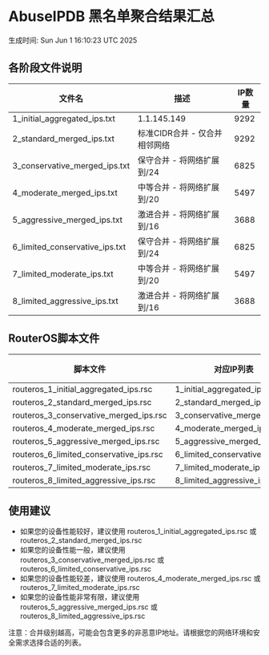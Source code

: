 # AbuseIPDB 黑名单聚合结果汇总
生成时间: Sun Jun  1 16:10:23 UTC 2025

## 各阶段文件说明

| 文件名 | 描述 | IP数量 |
|--------|------|--------|
| 1_initial_aggregated_ips.txt | 1.1.145.149 | 9292 |
| 2_standard_merged_ips.txt | 标准CIDR合并 - 仅合并相邻网络 | 9292 |
| 3_conservative_merged_ips.txt | 保守合并 - 将网络扩展到/24 | 6825 |
| 4_moderate_merged_ips.txt | 中等合并 - 将网络扩展到/20 | 5497 |
| 5_aggressive_merged_ips.txt | 激进合并 - 将网络扩展到/16 | 3688 |
| 6_limited_conservative_ips.txt | 保守合并 - 将网络扩展到/24 | 6825 |
| 7_limited_moderate_ips.txt | 中等合并 - 将网络扩展到/20 | 5497 |
| 8_limited_aggressive_ips.txt | 激进合并 - 将网络扩展到/16 | 3688 |

## RouterOS脚本文件

| 脚本文件 | 对应IP列表 | IP数量 |
|----------|------------|--------|
| routeros_1_initial_aggregated_ips.rsc | 1_initial_aggregated_ips.txt | 9292 |
| routeros_2_standard_merged_ips.rsc | 2_standard_merged_ips.txt | 9292 |
| routeros_3_conservative_merged_ips.rsc | 3_conservative_merged_ips.txt | 6825 |
| routeros_4_moderate_merged_ips.rsc | 4_moderate_merged_ips.txt | 5497 |
| routeros_5_aggressive_merged_ips.rsc | 5_aggressive_merged_ips.txt | 3688 |
| routeros_6_limited_conservative_ips.rsc | 6_limited_conservative_ips.txt | 6825 |
| routeros_7_limited_moderate_ips.rsc | 7_limited_moderate_ips.txt | 5497 |
| routeros_8_limited_aggressive_ips.rsc | 8_limited_aggressive_ips.txt | 3688 |

## 使用建议

- 如果您的设备性能较好，建议使用 routeros_1_initial_aggregated_ips.rsc 或 routeros_2_standard_merged_ips.rsc
- 如果您的设备性能一般，建议使用 routeros_3_conservative_merged_ips.rsc 或 routeros_6_limited_conservative_ips.rsc
- 如果您的设备性能较差，建议使用 routeros_4_moderate_merged_ips.rsc 或 routeros_7_limited_moderate_ips.rsc
- 如果您的设备性能非常有限，建议使用 routeros_5_aggressive_merged_ips.rsc 或 routeros_8_limited_aggressive_ips.rsc

注意：合并级别越高，可能会包含更多的非恶意IP地址。请根据您的网络环境和安全需求选择合适的列表。
